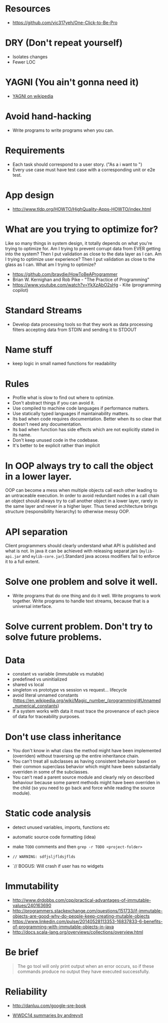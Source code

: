 # Resources
- https://github.com/vic317yeh/One-Click-to-Be-Pro

# DRY (Don't repeat yourself)
- Isolates changes
- Fewer LOC

# YAGNI (You ain't gonna need it)
- [YAGNI on wikipedia](https://en.wikipedia.org/wiki/You_aren%27t_gonna_need_it)

# Avoid hand-hacking
- Write programs to write programs when you can.

# Requirements
- Each task should correspond to a user story. ("As a <role> i want to <functionality>")
- Every use case must have test case with a corresponding unit or e2e test.

# App design
- http://www.tldp.org/HOWTO/HighQuality-Apps-HOWTO/index.html

# What are you trying to optimize for?
Like so many things in system design, it totally depends on what you're trying to optimize for. Am I trying to prevent corrupt data from EVER getting into the system? Then I put validation as close to the data layer as I can. Am I trying to optimize user experience? Then I put validation as close to the glass as I can. What am I trying to optimize? 

- https://github.com/braydie/HowToBeAProgrammer
- Brian W. Kernighan and Rob Pike - "The Practice of Programming"
- https://www.youtube.com/watch?v=YkXzAbO2sHg - Kite (programming copilot)

# Standard Streams
- Develop data processing tools so that they work as data processing filters accepting data from STDIN and sending it to STDOUT

# Name stuff
- keep logic in small named functions for readability

# Rules
- Profile what is slow to find out where to optimize.
- Don't abstract things if you can avoid it.
- Use compiled to machine code languages if performance matters.
- Use statically typed languages if maintainability matters.
- Its bad when code requires documentation. Better when its so clear that doesn't need any documentation.
- Its bad when function has side effects which are not explicitly stated in its name.
- Don't keep unused code in the codebase.
- It's better to be explicit rather than implicit

# In OOP always try to call the object in a lower layer.
OOP can become a mess when multiple objects call each other leading to an untraceable execution.
In order to avoid redundant nodes in a call chain an object should always try to call another object in a lower layer, rarely in the same layer and never in a higher layer. Thus tiered architecture brings structure (responsibility hierarchy) to otherwise messy OOP.

# API separation
Client programmers should clearly understand what API is published and what is not. In java it can be achieved with releasing separat jars (`mylib-api.jar` and `mylib-core.jar`).Standard java access modifiers fail to enforce it to a full extent.

# Solve one problem and solve it well.
- Write programs that do one thing and do it well. Write programs to work together. Write programs to handle text streams, because that is a universal interface.

# Solve current problem. Don't try to solve future problems.

# Data
- constant vs variable (immutable vs mutable)
- predefined vs uninitialized
- shared vs local
- singleton vs prototype vs session vs request... lifecycle
- avoid literal unnamed constants (https://en.wikipedia.org/wiki/Magic_number_(programming)#Unnamed_numerical_constants)
- If a system works with data it must trace the provenance of each piece of data for traceability purposes.

# Don't use class inheritance
- You don't know in what class the method might have been implemented (overriden) without traversing up the entire inheritance chain.
- You can't treat all subclasses as having consistent behavior based on their common superclass behavior which might have been substantially overriden in some of the subclasses.
- You can't read a parent source module and clearly rely on described behaviour because some parent methods might have been overriden in the child (so you need to go back and force while reading the source module).

# Static code analysis

- detect unused variables, imports, functions etc
- automatic source code formatting (idea)

- make `TODO` comments and then `grep -r TODO <project-folder>`

- `// WARNING: sdfjsljfldsjflds`
- `// BOGUS: Will crash if user has no widgets

# Immutability
- http://www.drdobbs.com/cpp/practical-advantages-of-immutable-values/240163690
- http://programmers.stackexchange.com/questions/151733/if-immutable-objects-are-good-why-do-people-keep-creating-mutable-objects
- https://www.linkedin.com/pulse/20140528113353-16837833-6-benefits-of-programming-with-immutable-objects-in-java
- http://docs.scala-lang.org/overviews/collections/overview.html

# Be brief
> The go tool will only print output when an error occurs, so if these commands produce no output they have executed successfully.

# Reliability
- http://danluu.com/google-sre-book

- [WWDC14 summaries by andreyvit](https://gist.github.com/andreyvit/dc7ee18a1e3fd736a507)
